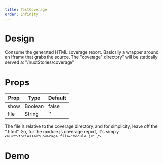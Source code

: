 ```yaml
---
title: TestCoverage
order: Infinity
---
```


# Design

Consume the generated HTML coverage report. Basically a wrapper around an iframe that grabs the source. The "coverage" directory" will be statically served at "/nuxtStories/coverage"

# Props

| Prop | Type | Default |
| --- | --- | --- |
| show | Boolean | false |
| file | String | '' |

The file is relative to the coverage directory, and for simplicity, leave off the ".html". So, for the module.js coverage report, it's simply `<NuxtStoriesTestCoverage file="module.js" />`

# Demo

<NuxtStoriesTestCoverage file="module.js" />